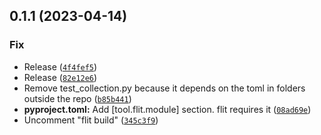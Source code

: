 ## 0.1.1 (2023-04-14)
### Fix
* Release ([`4f4fef5`](https://github.com/katalytic/katalytic/commit/4f4fef569b4e6e4f87e34c4a1d1b3212ec6961cc))
* Release ([`82e12e6`](https://github.com/katalytic/katalytic/commit/82e12e6542c4da66679f748304520f6ee130b45f))
* Remove test_collection.py because it depends on the toml in folders outside the repo ([`b85b441`](https://github.com/katalytic/katalytic/commit/b85b4410b75db3ce5ce139f68fba13a993aad6f1))
* **pyproject.toml:** Add [tool.flit.module] section. flit requires it ([`08ad69e`](https://github.com/katalytic/katalytic/commit/08ad69e7825396e85294e6d9a8a5e16ecb95282b))
* Uncomment "flit build" ([`345c3f9`](https://github.com/katalytic/katalytic/commit/345c3f904d199728d57a6da94f8244dea22b5849))


